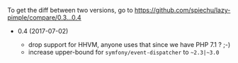To get the diff between two versions, go to https://github.com/spiechu/lazy-pimple/compare/0.3...0.4

* 0.4 (2017-07-02)

  * drop support for HHVM, anyone uses that since we have PHP 7.1 ? ;-)
  * increase upper-bound for `symfony/event-dispatcher` to `~2.3|~3.0`
